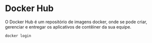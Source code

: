 # Docker Hub

O Docker Hub é um repositório de imagens docker, onde se pode criar, gerenciar e entregar os aplicativos de contêiner da sua equipe.

```bash
docker login
```
